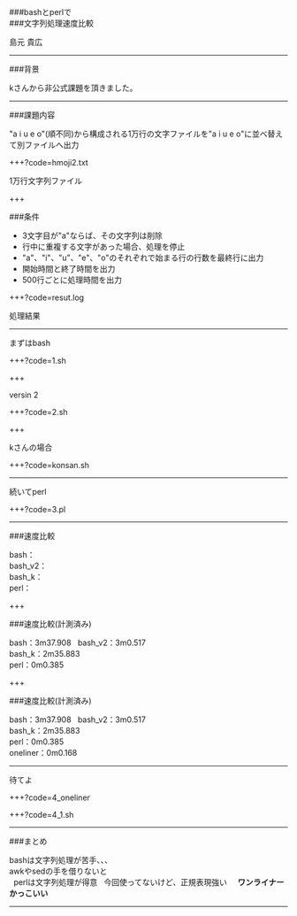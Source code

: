 
###bashとperlで  
###文字列処理速度比較

島元 貴広

---

###背景

kさんから非公式課題を頂きました。

---

###課題内容

"a i u e o"(順不同)から構成される1万行の文字ファイルを"a i u e o"に並べ替えて別ファイルへ出力

+++?code=hmoji2.txt

1万行文字列ファイル

+++

###条件

- 3文字目が"a"ならば、その文字列は削除
- 行中に重複する文字があった場合、処理を停止
- "a"、"i"、"u"、"e"、"o"のそれぞれで始まる行の行数を最終行に出力
- 開始時間と終了時間を出力
- 500行ごとに処理時間を出力

+++?code=resut.log

処理結果

---

まずはbash


+++?code=1.sh


+++

versin 2

+++?code=2.sh


+++

kさんの場合

+++?code=konsan.sh

---

続いてperl

+++?code=3.pl

---

###速度比較

bash：  
bash_v2：  
bash_k：  
perl：
















+++

###速度比較(計測済み)

bash：3m37.908  
bash_v2：3m0.517  
bash_k：2m35.883  
perl：0m0.385

+++

###速度比較(計測済み)

bash：3m37.908  
bash_v2：3m0.517  
bash_k：2m35.883  
perl：0m0.385  
oneliner：0m0.168

---

待てよ

+++?code=4_oneliner

+++?code=4_1.sh

---

###まとめ

bashは文字列処理が苦手、、、  
awkやsedの手を借りないと  
  
perlは文字列処理が得意  
今回使ってないけど、正規表現強い  
  
__ワンライナーかっこいい__

---


